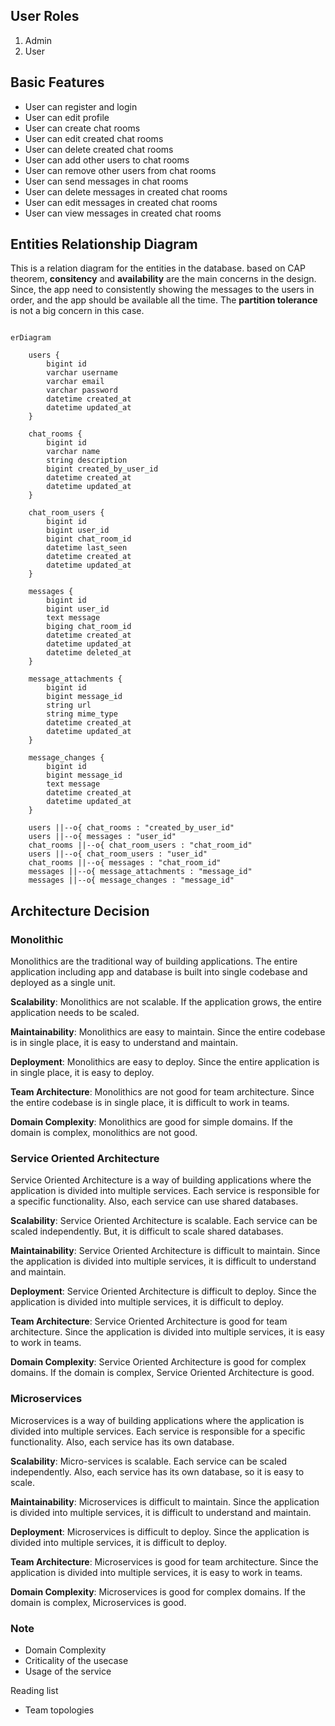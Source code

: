 ## User Roles
1. Admin
2. User

## Basic Features

* User can register and login
* User can edit profile
* User can create chat rooms
* User can edit created chat rooms
* User can delete created chat rooms
* User can add other users to chat rooms
* User can remove other users from chat rooms
* User can send messages in chat rooms
* User can delete messages in created chat rooms
* User can edit messages in created chat rooms
* User can view messages in created chat rooms

## Entities Relationship Diagram

This is a relation diagram for the entities in the database.
based on CAP theorem, **consitency** and **availability** are the main concerns in the design. Since, the app need to consistently showing the messages to the users in order, and the app should be available all the time. The **partition tolerance** is not a big concern in this case.

```mermaid

erDiagram

    users {
        bigint id
        varchar username
        varchar email
        varchar password
        datetime created_at
        datetime updated_at
    }

    chat_rooms {
        bigint id
        varchar name
        string description
        bigint created_by_user_id
        datetime created_at
        datetime updated_at
    }

    chat_room_users {
        bigint id
        bigint user_id
        bigint chat_room_id
        datetime last_seen
        datetime created_at
        datetime updated_at
    }

    messages {
        bigint id
        bigint user_id
        text message
        biging chat_room_id
        datetime created_at
        datetime updated_at
        datetime deleted_at
    }

    message_attachments {
        bigint id
        bigint message_id
        string url
        string mime_type
        datetime created_at
        datetime updated_at
    }

    message_changes {
        bigint id
        bigint message_id
        text message
        datetime created_at
        datetime updated_at
    }

    users ||--o{ chat_rooms : "created_by_user_id"
    users ||--o{ messages : "user_id"
    chat_rooms ||--o{ chat_room_users : "chat_room_id"
    users ||--o{ chat_room_users : "user_id"
    chat_rooms ||--o{ messages : "chat_room_id"
    messages ||--o{ message_attachments : "message_id"
    messages ||--o{ message_changes : "message_id"

```

## Architecture Decision

### Monolithic
Monolithics are the traditional way of building applications. The entire application including app and database is built into single codebase and deployed as a single unit. 

**Scalability**: Monolithics are not scalable. If the application grows, the entire application needs to be scaled.

**Maintainability**: Monolithics are easy to maintain. Since the entire codebase is in single place, it is easy to understand and maintain.

**Deployment**: Monolithics are easy to deploy. Since the entire application is in single place, it is easy to deploy.

**Team Architecture**: Monolithics are not good for team architecture. Since the entire codebase is in single place, it is difficult to work in teams.

**Domain Complexity**: Monolithics are good for simple domains. If the domain is complex, monolithics are not good.


### Service Oriented Architecture
Service Oriented Architecture is a way of building applications where the application is divided into multiple services. Each service is responsible for a specific functionality. Also, each service can use shared databases.

**Scalability**: Service Oriented Architecture is scalable. Each service can be scaled independently. But, it is difficult to scale shared databases.

**Maintainability**: Service Oriented Architecture is difficult to maintain. Since the application is divided into multiple services, it is difficult to understand and maintain.

**Deployment**: Service Oriented Architecture is difficult to deploy. Since the application is divided into multiple services, it is difficult to deploy.

**Team Architecture**: Service Oriented Architecture is good for team architecture. Since the application is divided into multiple services, it is easy to work in teams.

**Domain Complexity**: Service Oriented Architecture is good for complex domains. If the domain is complex, Service Oriented Architecture is good.

### Microservices
Microservices is a way of building applications where the application is divided into multiple services. Each service is responsible for a specific functionality. Also, each service has its own database.

**Scalability**: Micro-services is scalable. Each service can be scaled independently. Also, each service has its own database, so it is easy to scale.

**Maintainability**: Microservices is difficult to maintain. Since the application is divided into multiple services, it is difficult to understand and maintain.

**Deployment**: Microservices is difficult to deploy. Since the application is divided into multiple services, it is difficult to deploy.

**Team Architecture**: Microservices is good for team architecture. Since the application is divided into multiple services, it is easy to work in teams.

**Domain Complexity**: Microservices is good for complex domains. If the domain is complex, Microservices is good.

### Note
* Domain Complexity
* Criticality of the usecase
* Usage of the service

Reading list
* Team topologies